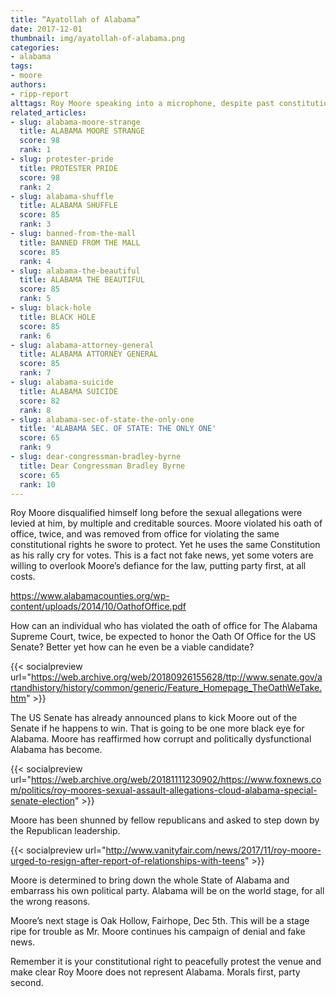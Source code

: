 ```yaml
---
title: “Ayatollah of Alabama”
date: 2017-12-01
thumbnail: img/ayatollah-of-alabama.png
categories:
- alabama
tags:
- moore
authors:
- ripp-report
alttags: Roy Moore speaking into a microphone, despite past constitutional violations and removal from office
related_articles:
- slug: alabama-moore-strange
  title: ALABAMA MOORE STRANGE
  score: 98
  rank: 1
- slug: protester-pride
  title: PROTESTER PRIDE
  score: 98
  rank: 2
- slug: alabama-shuffle
  title: ALABAMA SHUFFLE
  score: 85
  rank: 3
- slug: banned-from-the-mall
  title: BANNED FROM THE MALL
  score: 85
  rank: 4
- slug: alabama-the-beautiful
  title: ALABAMA THE BEAUTIFUL
  score: 85
  rank: 5
- slug: black-hole
  title: BLACK HOLE
  score: 85
  rank: 6
- slug: alabama-attorney-general
  title: ALABAMA ATTORNEY GENERAL
  score: 85
  rank: 7
- slug: alabama-suicide
  title: ALABAMA SUICIDE
  score: 82
  rank: 8
- slug: alabama-sec-of-state-the-only-one
  title: 'ALABAMA SEC. OF STATE: THE ONLY ONE'
  score: 65
  rank: 9
- slug: dear-congressman-bradley-byrne
  title: Dear Congressman Bradley Byrne
  score: 65
  rank: 10
---
```

Roy Moore disqualified himself long before the sexual allegations were levied at him, by multiple and creditable sources. Moore violated his oath of office, twice, and was removed from office for violating the same constitutional rights he swore to protect. Yet he uses the same Constitution as his rally cry for votes. This is a fact not fake news, yet some voters are willing to overlook Moore’s defiance for the law, putting party first, at all costs.

https://www.alabamacounties.org/wp-content/uploads/2014/10/OathofOffice.pdf

How can an individual who has violated the oath of office for The Alabama Supreme Court, twice, be expected to honor the Oath Of Office for the US Senate? Better yet how can he even be a viable candidate?

{{< socialpreview url="https://web.archive.org/web/20180926155628/ttp://www.senate.gov/artandhistory/history/common/generic/Feature_Homepage_TheOathWeTake.htm" >}}

The US Senate has already announced plans to kick Moore out of the Senate if he happens to win. That is going to be one more black eye for Alabama. Moore has reaffirmed how corrupt and politically dysfunctional Alabama has become.

{{< socialpreview url="https://web.archive.org/web/20181111230902/https://www.foxnews.com/politics/roy-moores-sexual-assault-allegations-cloud-alabama-special-senate-election" >}}

Moore has been shunned by fellow republicans and asked to step down by the Republican leadership.

{{< socialpreview url="http://www.vanityfair.com/news/2017/11/roy-moore-urged-to-resign-after-report-of-relationships-with-teens" >}}

Moore is determined to bring down the whole State of Alabama and embarrass his own political party. Alabama will be on the world stage, for all the wrong reasons.

Moore’s next stage is Oak Hollow, Fairhope, Dec 5th. This will be a stage ripe for trouble as Mr. Moore continues his campaign of denial and fake news.

Remember it is your constitutional right to peacefully protest the venue and make clear Roy Moore does not represent Alabama. Morals first, party second.
